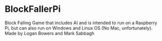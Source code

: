 # BlockFallerPi
Block Falling Game that includes AI and is intended to run on a Raspberry Pi, but can also run on Windows and Linux OS (No Mac, unfortunately).
Made by Logan Bowers and Mark Sabbagh
